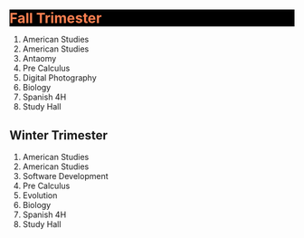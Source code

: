 <!DOCTYPE html>
<html lang="en">
<head>
<meta charset="UTF-8">
<link rel="shortcut icon" type="image/x-icon" href="https://static.codepen.io/assets/favicon/favicon-aec34940fbc1a6e787974dcd360f2c6b63348d4b1f4e06c77743096d55480f33.ico" />
<link rel="mask-icon" type="" href="https://static.codepen.io/assets/favicon/logo-pin-8f3771b1072e3c38bd662872f6b673a722f4b3ca2421637d5596661b4e2132cc.svg" color="#111" />
<title>CodePen - A Pen by  barak reibman</title>
<style>
  h1{
  color: coral;
  background-color: black;
  margin-bottom: 0px;
  font-size:175%;
}

#fall-list{
  background-color: coral;
  font-size: 135%;
}

h2{
  font-size:175%;
  color: lightblue;
  background-color: black;
  margin-bottom: 0px;
}

#winter-list{
  background-color: lightblue;
  font-size: 135%;
}
</style>
</head>
<body translate="no">
<h1>Fall Trimester</h1>
<ol id="fall-list">
<li>American Studies</li>
<li>American Studies</li>
<li>Antaomy</li>
<li>Pre Calculus</li>
<li>Digital Photography</li>
<li>Biology</li>
<li>Spanish 4H</li>
<li>Study Hall</li>
</ol>
<h2>Winter Trimester</h2>
<ol id="winter-list">
<li>American Studies</li>
<li>American Studies</li>
<li>Software Development</li>
<li>Pre Calculus</li>
<li>Evolution</li>
<li>Biology</li>
<li>Spanish 4H</li>
<li>Study Hall</li>
</ol>
</body>
</html>
